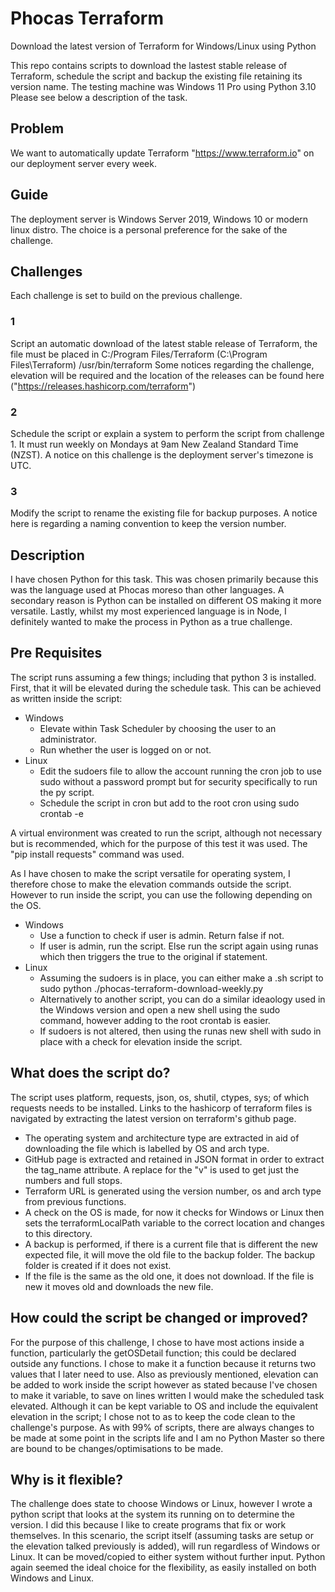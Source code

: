 # Phocas Terraform
Download the latest version of Terraform for Windows/Linux using Python

This repo contains scripts to download the lastest stable release of Terraform, schedule the script and backup the existing file retaining its version name. The testing machine was Windows 11 Pro using Python 3.10
Please see below a description of the task.

## Problem
We want to automatically update Terraform "https://www.terraform.io" on our deployment server every week.

## Guide
The deployment server is Windows Server 2019, Windows 10 or modern linux distro. The choice is a personal preference for the sake of the challenge.

## Challenges
Each challenge is set to build on the previous challenge.

### 1
Script an automatic download of the latest stable release of Terraform, the file must be placed in
  C:/Program Files/Terraform (C:\Program Files\Terraform\)
  /usr/bin/terraform
Some notices regarding the challenge, elevation will be required and the location of the releases can be found here ("https://releases.hashicorp.com/terraform")
  
### 2
Schedule the script or explain a system to perform the script from challenge 1. It must run weekly on Mondays at 9am New Zealand Standard Time (NZST).
A notice on this challenge is the deployment server's timezone is UTC.

### 3
Modify the script to rename the existing file for backup purposes.
A notice here is regarding a naming convention to keep the version number.

## Description
I have chosen Python for this task. This was chosen primarily because this was the language used at Phocas moreso than other languages. A secondary reason is Python can be installed on different OS making it more versatile. Lastly, whilst my most experienced language is in Node, I definitely wanted to make the process in Python as a true challenge.

## Pre Requisites
The script runs assuming a few things; including that python 3 is installed. First, that it will be elevated during the schedule task. This can be achieved as written inside the script:
- Windows
  - Elevate within Task Scheduler by choosing the user to an administrator.
  - Run whether the user is logged on or not.
- Linux
  - Edit the sudoers file to allow the account running the cron job to use sudo without a password prompt but for security specifically to run the py script.
  - Schedule the script in cron but add to the root cron using sudo crontab -e

A virtual environment was created to run the script, although not necessary but is recommended, which for the purpose of this test it was used.
The "pip install requests" command was used.

As I have chosen to make the script versatile for operating system, I therefore chose to make the elevation commands outside the script. However to run inside the script, you can use the following depending on the OS.
- Windows
  - Use a function to check if user is admin. Return false if not.
  - If user is admin, run the script. Else run the script again using runas which then triggers the true to the original if statement.
- Linux
  - Assuming the sudoers is in place, you can either make a .sh script to sudo python ./phocas-terraform-download-weekly.py
  - Alternatively to another script, you can do a similar ideaology used in the Windows version and open a new shell using the sudo command, however adding to the root crontab is easier.
  - If sudoers is not altered, then using the runas new shell with sudo in place with a check for elevation inside the script.

## What does the script do?
The script uses platform, requests, json, os, shutil, ctypes, sys; of which requests needs to be installed. Links to the hashicorp of terraform files is navigated by extracting the latest version on terraform's github page.
- The operating system and architecture type are extracted in aid of downloading the file which is labelled by OS and arch type.
- GitHub page is extracted and retained in JSON format in order to extract the tag_name attribute. A replace for the "v" is used to get just the numbers and full stops.
- Terraform URL is generated using the version number, os and arch type from previous functions.
- A check on the OS is made, for now it checks for Windows or Linux then sets the terraformLocalPath variable to the correct location and changes to this directory.
- A backup is performed, if there is a current file that is different the new expected file, it will move the old file to the backup folder. The backup folder is created if it does not exist.
- If the file is the same as the old one, it does not download. If the file is new it moves old and downloads the new file.

## How could the script be changed or improved?
For the purpose of this challenge, I chose to have most actions inside a function, particularly the getOSDetail function; this could be declared outside any functions. I chose to make it a function because it returns two values that I later need to use. 
Also as previously mentioned, elevation can be added to work inside the script however as stated because I've chosen to make it variable, to save on lines written I would make the scheduled task elevated. Although it can be kept variable to OS and include the equivalent elevation in the script; I chose not to as to keep the code clean to the challenge's purpose. As with 99% of scripts, there are always changes to be made at some point in the scripts life and I am no Python Master so there are bound to be changes/optimisations to be made.

## Why is it flexible?
The challenge does state to choose Windows or Linux, however I wrote a python script that looks at the system its running on to determine the version. I did this because I like to create programs that fix or work themselves. In this scenario, the script itself (assuming tasks are setup or the elevation talked previously is added), will run regardless of Windows or Linux. It can be moved/copied to either system without further input. Python again seemed the ideal choice for the flexibility, as easily installed on both Windows and Linux.
